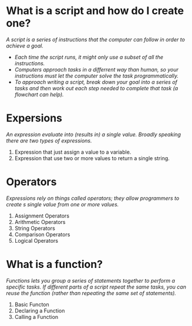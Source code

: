 # What is a script and how do I create one?

  _A script is a series of instructions that the computer can follow in order to achieve a goal._
   * _Each time the script runs, it might only use a subset of all the instructions._  
   * _Computers approach tasks in a differrent way than human, so your instructions must let the computer solve the task programmatically._  
   * _To approach writing a script, break down your goal into a series of tasks and then work out each step needed to complete that task (a flowchart can help)._  
   
   
# Expersions
 _An expression evaluate into (results in) a single value. Broadly speaking there are two types of expressions._
  
  1. Expression that just assign a value to a variable.  
  2. Expression that use two or more values to return a single string.  
  
  # Operators  
  _Expressions rely on things called operators; they allow programmers to create s single value from one or more values._  
  
  1. Assignment Operators
  2. Arithmetic Operators  
  3. String Operators  
  4. Comparison Operators  
  5. Logical Operators  
  
  # What is a function? 
  _Functions lets you group a series of statements together to perform a specific tasks. 
  If different parts of a script repeat the same tasks, you can reuse the function (rather than repeating the same set of statements)._
  
  1. Basic Functon 
  2. Declaring a Function  
  3. Calling a Function  
 
  
